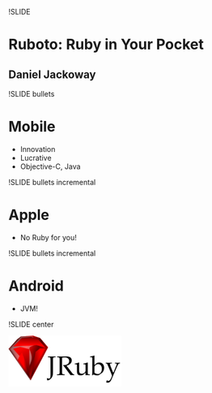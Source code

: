 !SLIDE 
# Ruboto: Ruby in Your Pocket #

## Daniel Jackoway ##

!SLIDE bullets
# Mobile #

* Innovation
* Lucrative
* Objective-C, Java

!SLIDE bullets incremental
# Apple #

* No Ruby for you!

!SLIDE bullets incremental
# Android #

* JVM!

!SLIDE center

![JRuby](jrubylogo.png)
